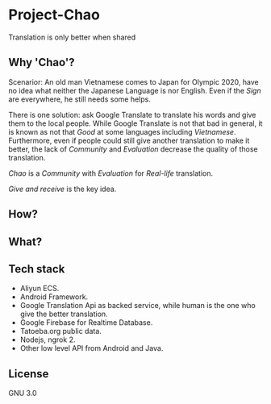 # Project-Chao
Translation is only better when shared

## Why 'Chao'?

Scenarior: An old man Vietnamese comes to Japan for Olympic 2020, have no idea what neither the Japanese Language is nor English. Even if the *Sign* are everywhere, he still needs some helps.

There is one solution: ask Google Translate to translate his words and give them to the local people. While Google Translate is not that bad in general, it is known as not that *Good* at some languages including *Vietnamese*. Furthermore, even if people could still give another translation to make it better, the lack of *Community* and *Evaluation* decrease the quality of those translation.

*Chao* is a *Community* with *Evaluation* for *Real-life* translation.

*Give and receive* is the key idea.

## How?

## What?

## Tech stack

- Aliyun ECS.
- Android Framework.
- Google Translation Api as backed service, while human is the one who give the better translation.
- Google Firebase for Realtime Database.
- Tatoeba.org public data.
- Nodejs, ngrok 2.
- Other low level API from Android and Java.

## License

GNU 3.0
